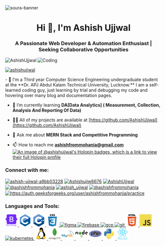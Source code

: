 <img src="https://res.cloudinary.com/superfolio/image/upload/v1620689979/68747470733a2f2f692e70696e696d672e636f6d2f6f726967696e616c732f63362f33332f63322f63363333633230656465383266306530636564376435373064626533613166332e676966_yjuh2s.gif" alt="soura-banner">
<h1 align="center">Hi 👋, I'm Ashish Ujjwal</h1>
<h3 align="center">A Passionate Web Developer & Automation Enthusiast | Seeking Collaborative Opportunities</h3>
<img img align="right" alt="Coding" width="400" src="https://valesh.dev/images/coder.gif">

<p align="left"> <img src="https://komarev.com/ghpvc/?username=AshishUjjwal&label=Profile%20views&color=0e75b6&style=flat" alt="AshishUjjwal" /> </p>

<p align="left"> <a href="https://linkedin.com/in/ashish-ujjwal-a9bb03228/" target="blank"><img src="https://img.shields.io/twitter/follow/ASHISHUJJWAL?logo=linkedin&style=for-the-badge" alt="ashishujjwal" /></a> </p>
<!-- [![An image of @ashishujjwal's Holopin badges, which is a link to view their full Holopin profile](https://holopin.me/ashishujjwal)](https://holopin.io/@ashishujjwal) -->
- 🔭 I'm a Third year Computer Science Engineering undergraduate student at the **Dr. APJ Abdul Kalam Technical University, Lucknow.** I am a self-learned coding guy, just learning by trial and debugging my code and hovering over many blog and documentation pages.

- 🌱 I’m currently learning **DA[Data Analytics] ( Measurement, Collection, Analysis And Reporting Of Data)**

- 👨‍💻 All of my projects are available at [https://github.com/AshishUjjwal](https://github.com/AshishUjjwal)

- 💬 Ask me about **MERN Stack and Competitive Programming**

- 📫 How to reach me **<ashishfrommohania@gmail.com>**
 [![An image of @ashishujjwal's Holopin badges, which is a link to view their full Holopin profile](https://holopin.me/ashishujjwal)](https://holopin.io/@ashishujjwal)

<h3 align="left">Connect with me:</h3>
<p align="left">
<a href="https://linkedin.com/in/ashish-ujjwal-a9bb03228/" target="blank"><img align="center" src="https://raw.githubusercontent.com/rahuldkjain/github-profile-readme-generator/master/src/images/icons/Social/linked-in-alt.svg" alt="ashish-ujjwal-a9bb03228" height="30" width="40" /></a>
<a href="https://twitter.com/ASHISHUJJW6676" target="blank"><img align="center" src="https://raw.githubusercontent.com/rahuldkjain/github-profile-readme-generator/master/src/images/icons/Social/twitter.svg" alt="Ashishujjw6676" height="30" width="40" /></a>
<a href="https://www.instagram.com/its_king_ashish12345/" target="blank"><img align="center" src="https://raw.githubusercontent.com/rahuldkjain/github-profile-readme-generator/master/src/images/icons/Social/instagram.svg" alt="AshishUjjwal" height="30" width="40" /></a>
<a href="https://medium.com/@ashishfrommohania" target="blank"><img align="center" src="https://raw.githubusercontent.com/rahuldkjain/github-profile-readme-generator/master/src/images/icons/Social/medium.svg" alt="@ashishfrommohania" height="30" width="40" /></a>
<a href="www.leetcode.com/ashishujjwal" target="blank"><img align="center" src="https://raw.githubusercontent.com/rahuldkjain/github-profile-readme-generator/master/src/images/icons/Social/leet-code.svg" alt="ashish_ujjwal" height="30" width="40" /></a>
<a href="https://medium.com/@ashishfrommohania" target="blank"><img align="center" src="https://raw.githubusercontent.com/rahuldkjain/github-profile-readme-generator/master/src/images/icons/Social/medium.svg" alt="@ashishfrommohania" height="30" width="40" /></a>
<!-- <a href="www.codechef.com/ashish_ujjwal" target="blank"><img align="center" src="https://raw.githubusercontent.com/rahuldkjain/github-profile-readme-generator/master/src/images/icons/Social/codechef.svg" alt="ashish_ujjwal" height="30" width="40" /></a> -->
<a href="https://auth.geeksforgeeks.org/user/ashishfrommohania/practice" target="blank"><img align="center" src="https://raw.githubusercontent.com/rahuldkjain/github-profile-readme-generator/master/src/images/icons/Social/geeks-for-geeks.svg" alt="https://auth.geeksforgeeks.org/user/ashishfrommohania/practice" height="30" width="40" /></a>
</p>

<h3 align="left">Languages and Tools:</h3>
<p align="left"> <a href="https://getbootstrap.com" target="_blank" rel="noreferrer"> <img src="https://raw.githubusercontent.com/devicons/devicon/master/icons/bootstrap/bootstrap-plain-wordmark.svg" alt="bootstrap" width="40" height="40"/> </a> <a href="https://www.cprogramming.com/" target="_blank" rel="noreferrer"> <img src="https://raw.githubusercontent.com/devicons/devicon/master/icons/c/c-original.svg" alt="c" width="40" height="40"/> </a> <a href="https://www.w3schools.com/cpp/" target="_blank" rel="noreferrer"> <img src="https://raw.githubusercontent.com/devicons/devicon/master/icons/cplusplus/cplusplus-original.svg" alt="cplusplus" width="40" height="40"/> </a> <a href="https://www.w3schools.com/css/" target="_blank" rel="noreferrer"> <img src="https://raw.githubusercontent.com/devicons/devicon/master/icons/css3/css3-original-wordmark.svg" alt="css3" width="40" height="40"/> </a> <a href="https://www.figma.com/" target="_blank" rel="noreferrer"> <img src="https://www.vectorlogo.zone/logos/figma/figma-icon.svg" alt="figma" width="40" height="40"/> </a> <a href="https://firebase.google.com/" target="_blank" rel="noreferrer"> <img src="https://www.vectorlogo.zone/logos/firebase/firebase-icon.svg" alt="firebase" width="40" height="40"/> </a> <a href="https://cloud.google.com" target="_blank" rel="noreferrer"> <img src="https://www.vectorlogo.zone/logos/google_cloud/google_cloud-icon.svg" alt="gcp" width="40" height="40"/> </a> <a href="https://git-scm.com/" target="_blank" rel="noreferrer"> <img src="https://www.vectorlogo.zone/logos/git-scm/git-scm-icon.svg" alt="git" width="40" height="40"/> </a> <a href="https://www.w3.org/html/" target="_blank" rel="noreferrer"> <img src="https://raw.githubusercontent.com/devicons/devicon/master/icons/html5/html5-original-wordmark.svg" alt="html5" width="40" height="40"/> </a> <a href="https://developer.mozilla.org/en-US/docs/Web/JavaScript" target="_blank" rel="noreferrer"> <img src="https://raw.githubusercontent.com/devicons/devicon/master/icons/javascript/javascript-original.svg" alt="javascript" width="40" height="40"/> </a> <a href="https://kubernetes.io" target="_blank" rel="noreferrer"> <img src="https://www.vectorlogo.zone/logos/kubernetes/kubernetes-icon.svg" alt="kubernetes" width="40" height="40"/> </a> <a href="https://www.linux.org/" target="_blank" rel="noreferrer"> <img src="https://raw.githubusercontent.com/devicons/devicon/master/icons/linux/linux-original.svg" alt="linux" width="40" height="40"/> </a> <a href="https://www.mongodb.com/" target="_blank" rel="noreferrer"> <img src="https://raw.githubusercontent.com/devicons/devicon/master/icons/mongodb/mongodb-original-wordmark.svg" alt="mongodb" width="40" height="40"/> </a> <a href="https://www.mysql.com/" target="_blank" rel="noreferrer"> <img src="https://raw.githubusercontent.com/devicons/devicon/master/icons/mysql/mysql-original-wordmark.svg" alt="mysql" width="40" height="40"/> </a> <a href="https://nodejs.org" target="_blank" rel="noreferrer"> <img src="https://raw.githubusercontent.com/devicons/devicon/master/icons/nodejs/nodejs-original-wordmark.svg" alt="nodejs" width="40" height="40"/> </a> <a href="https://www.php.net" target="_blank" rel="noreferrer"> <img src="https://raw.githubusercontent.com/devicons/devicon/master/icons/php/php-original.svg" alt="php" width="40" height="40"/> </a> <a href="https://www.python.org" target="_blank" rel="noreferrer"> <img src="https://raw.githubusercontent.com/devicons/devicon/master/icons/python/python-original.svg" alt="python" width="40" height="40"/> </a> <a href="https://reactjs.org/" target="_blank" rel="noreferrer"> <img src="https://raw.githubusercontent.com/devicons/devicon/master/icons/react/react-original-wordmark.svg" alt="react" width="40" height="40"/> </a> </p>

<!--<p><img align="left" src="https://github-readme-stats.vercel.app/api/top-langs?username=AshishUjjwal&show_icons=true&locale=en&layout=compact" alt="AshishUjjwal" /></p>-->

<!--<p>&nbsp;<img align="center" src="https://github-readme-stats.vercel.app/api?username=AshishUjjwal&show_icons=true&locale=en" alt="AshishUjjwal" /></p>-->

<!--<p><img align="center" src="https://github-readme-streak-stats.herokuapp.com/?user=AshishUjjwal&" alt="AshishUjjwal" /></p>-->
